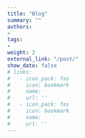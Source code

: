 ```yaml
---
title: "Blog"
summary: ""
authors:
- 
tags:
- 
weight: 2
external_link: "/post/"
show_date: false
# links:
#   - icon_pack: fas
#     icon: bookmark
#     name: 
#     url: ''
#   - icon_pack: fas
#     icon: bookmark
#     name: 
#     url: ''
---
```



